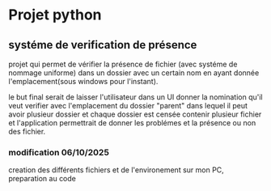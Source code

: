 # Projet  python
## systéme de verification de présence

projet qui permet de vérifier la présence de fichier (avec systéme de nommage uniforme) dans un dossier avec un certain nom en ayant donnée l'emplacement(sous windows pour l'instant).

le but final serait de laisser l'utilisateur dans un UI donner la nomination qu'il veut verifier avec l'emplacement du dossier "parent" dans lequel il peut avoir plusieur dossier et chaque dossier est censée contenir plusieur fichier et l'application permettrait de donner les problémes et la présence ou non des fichier.


### modification 06/10/2025
 creation des différents fichiers et de l'environement sur mon PC,
 preparation au code
